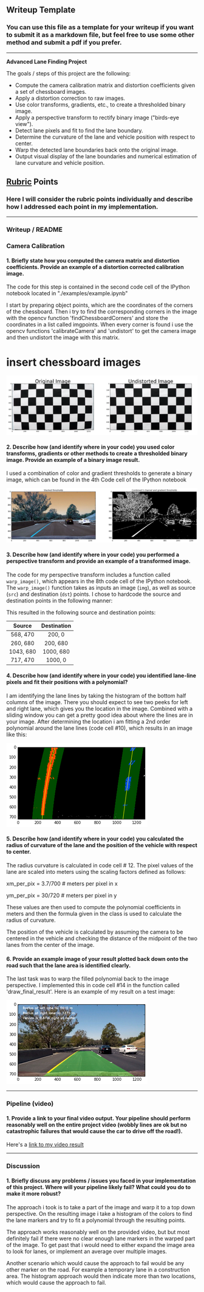 ## Writeup Template

### You can use this file as a template for your writeup if you want to submit it as a markdown file, but feel free to use some other method and submit a pdf if you prefer.

---

**Advanced Lane Finding Project**

The goals / steps of this project are the following:

* Compute the camera calibration matrix and distortion coefficients given a set of chessboard images.
* Apply a distortion correction to raw images.
* Use color transforms, gradients, etc., to create a thresholded binary image.
* Apply a perspective transform to rectify binary image ("birds-eye view").
* Detect lane pixels and fit to find the lane boundary.
* Determine the curvature of the lane and vehicle position with respect to center.
* Warp the detected lane boundaries back onto the original image.
* Output visual display of the lane boundaries and numerical estimation of lane curvature and vehicle position.

[//]: # (Image References)

[image1]: ./examples/undistort_output.png "Undistorted"
[image2]: ./test_images/test1.jpg "Road Transformed"
[image3]: ./output_images/thresholded_gradient.png "Binary Example"
[image4]: ./examples/warped_straight_lines.jpg "Warp Example"
[image5]: ./output_images/polyfit.png "Fit Visual"
[image6]: ./output_images/final_result.png "Output"
[video1]: ./project_video.mp4 "Video"

## [Rubric](https://review.udacity.com/#!/rubrics/571/view) Points

### Here I will consider the rubric points individually and describe how I addressed each point in my implementation.  

---

### Writeup / README
  
### Camera Calibration

#### 1. Briefly state how you computed the camera matrix and distortion coefficients. Provide an example of a distortion corrected calibration image.

The code for this step is contained in the second code cell of the IPython notebook located in "./examples/example.ipynb"

I start by preparing object points, which are the coordinates of the corners of the chessboard. Then i try to find the corresponding corners in the image with the opencv function 'findChessboardCorners' and store the coordinates in a list called imgpoints.
When every corner is found i use the opencv functions 'calibrateCamera' and 'undistort' to get the camera image and then undistort the image with this matrix. 

# insert chessboard images
![alt text][image1]


#### 2. Describe how (and identify where in your code) you used color transforms, gradients or other methods to create a thresholded binary image.  Provide an example of a binary image result.

I used a combination of color and gradient thresholds to generate a binary image, which can be found in the 4th Code cell of the IPython notebook

![alt text][image3]

#### 3. Describe how (and identify where in your code) you performed a perspective transform and provide an example of a transformed image.

The code for my perspective transform includes a function called `warp_image()`, which appears in the 8th code cell of the IPython notebook.  The `warp_image()` function takes as inputs an image (`img`), as well as source (`src`) and destination (`dst`) points.  I chose to hardcode the source and destination points in the following manner:

This resulted in the following source and destination points:

| Source        | Destination   | 
|:-------------:|:-------------:| 
| 568, 470      | 200, 0        | 
| 260, 680      | 200, 680      |
| 1043, 680     | 1000, 680     |
| 717, 470      | 1000, 0       |


#### 4. Describe how (and identify where in your code) you identified lane-line pixels and fit their positions with a polynomial?

I am identifying the lane lines by taking the histogram of the bottom half columns of the image. There you should expect to see two peeks for left and right lane, which gives you the location in the image. Combined with a sliding window you can get a pretty good idea about where the lines are in your image. After determining the location i am fitting a 2nd order polynomial around the lane lines (code cell #10), which results in an image like this:

![alt text][image5]

#### 5. Describe how (and identify where in your code) you calculated the radius of curvature of the lane and the position of the vehicle with respect to center.

The radius curvature is calculated in code cell # 12. The pixel values of the lane are scaled into meters using the scaling factors defined as follows:

xm_per_pix = 3.7/700  # meters per pixel in x

ym_per_pix = 30/720   # meters per pixel in y

These values are then used to compute the polynomial coefficients in meters and then the formula given in the class is used to calculate the radius of curvature.

The position of the vehicle is calculated by assuming the camera to be centered in the vehicle and checking the distance of the midpoint of the two lanes from the center of the image.

#### 6. Provide an example image of your result plotted back down onto the road such that the lane area is identified clearly.
The last task was to warp the filled polynomial back to the image perspective. I implemented this in code cell #14 in the function called 'draw_final_result'. Here is an example of my result on a test image:

![alt text][image6]

---

### Pipeline (video)

#### 1. Provide a link to your final video output.  Your pipeline should perform reasonably well on the entire project video (wobbly lines are ok but no catastrophic failures that would cause the car to drive off the road!).

Here's a [link to my video result](./project_video.mp4)

---

### Discussion

#### 1. Briefly discuss any problems / issues you faced in your implementation of this project.  Where will your pipeline likely fail?  What could you do to make it more robust?

The approach i took is to take a part of the image and warp it to a top down perspective. On the resulting image i take a histogram of the colors to find the lane markers and try to fit a polynomial through the resulting points.

The approach works reasonably well on the provided video, but but most definitely fail if there were no clear enough lane markers in the warped part of the image. To get past that i would need to either expand the image area to look for lanes, or implement an average over multiple images.

Another scenario which would cause the approach to fail would be any other marker on the road. For example a temporary lane in a construction area. The histogram approach would then indicate more than two locations, which would cause the approach to fail.
